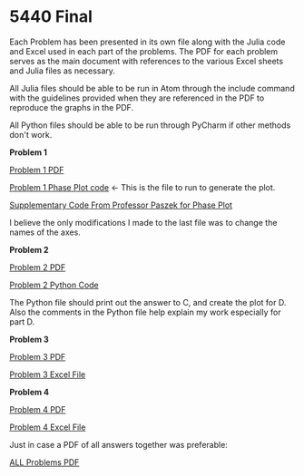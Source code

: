 # 5440 Final
Each Problem has been presented in its own file along with the Julia code and Excel used in each part of the problems. The PDF for each problem serves as the main document with references to the various Excel sheets and Julia files as necessary.

All Julia files should be able to be run in Atom through the include command with the guidelines provided when they are referenced in the PDF to reproduce the graphs in the PDF.

All Python files should be able to be run through PyCharm if other methods don't work.


**Problem 1**

[Problem 1 PDF](https://github.com/AndrewSimon-20/5440-Final/blob/master/5440%20Final/Problem%201/Problem%201%20Main%20File.pdf)

[Problem 1 Phase Plot code](https://github.com/AndrewSimon-20/5440-Final/blob/master/5440%20Final/Problem%201/5440FinalProblem1PartB) <- This is the file to run to generate the plot.

[Supplementary Code From Professor Paszek for Phase Plot](https://github.com/AndrewSimon-20/5440-Final/blob/master/5440%20Final/Problem%201/PhasePlotFromProfPaszekModified)

I believe the only modifications I made to the last file was to change the names of the axes.

**Problem 2**

[Problem 2 PDF](https://github.com/AndrewSimon-20/5440-Final/blob/master/5440%20Final/Problem%202/Problem%202%20Main%20File.pdf)

[Problem 2 Python Code](https://github.com/AndrewSimon-20/5440-Final/blob/master/5440%20Final/Problem%202/Try2Problem2PartC.py)


The Python file should print out the answer to C, and create the plot for D. Also the comments in the Python file help explain my work especially for part D.

**Problem 3**

[Problem 3 PDF](https://github.com/AndrewSimon-20/5440-Final/blob/master/5440%20Final/Problem%203/Problem%203%20Main%20File.pdf)

[Problem 3 Excel File](https://github.com/AndrewSimon-20/5440-Final/blob/master/5440%20Final/Problem%203/Problem%203%20Part%20B.xlsx)


**Problem 4**

[Problem 4 PDF](https://github.com/AndrewSimon-20/5440-Final/blob/master/5440%20Final/Problem%204/Problem%204%20Main%20File.pdf)

[Problem 4 Excel File](https://github.com/AndrewSimon-20/5440-Final/blob/master/5440%20Final/Problem%204/Problem%204.xlsx)



Just in case a PDF of all answers together was preferable:

[ALL Problems PDF](https://github.com/AndrewSimon-20/5440-Final/blob/master/5440%20Final/Extra%20Copy%20of%20all%20PDFs%20combined%20Just%20in%20Case.pdf)



